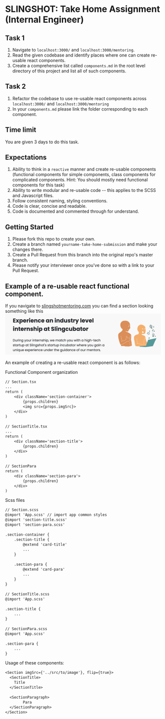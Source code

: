 # SLINGSHOT: Take Home Assignment (Internal Engineer)

## Task 1

1. Navigate to `localhost:3000/` and `localhost:3000/mentoring`.
2. Read the given codebase and identify places where one can create re-usable react components.
3. Create a comprehensive list called `components.md` in the root level directory of this project and list all of such components.

## Task 2

1. Refactor the codebase to use re-usable react components across `localhost:3000/` and `localhost:3000/mentoring`
2. In your `components.md` please link the folder corresponding to each component.

## Time limit

You are given 3 days to do this task.

## Expectations

1. Ability to think in a `reactive` manner and create re-usable components (functional components for simple components, class components for complicated components. Hint: You should mostly need functional components for this task)
2. Ability to write modular and re-usable code -- this applies to the SCSS and Javascript files.
3. Follow consistent naming, styling conventions.
4. Code is clear, concise and readable.
5. Code is documented and commented through for understand.

## Getting Started

1. Please fork this repo to create your own.
2. Create a branch named `yourname-take-home-submission` and make your changes there.
3. Create a Pull Request from this branch into the original repo's master branch.
4. Please notify your interviewer once you've done so with a link to your Pull Request.

## Example of a re-usable react functional component.

If you navigate to [slingshotmentoring.com](slingshotmentoring.com) you can find a section looking something like this
![Sample React component](./sampleComponent.png)

An example of creating a re-usable react component is as follows:

Functional Component organization

```
// Section.tsx
...
return (
    <div className='section-container'>
        {props.children}
        <img src={props.imgSrc}>
    </div>
)

// SectionTitle.tsx
...
return (
    <div className='section-title'>
        {props.children}
    </div>
)

// SectionPara
return (
    <div className='section-para'>
        {props.children}
    </div>
)
```

Scss files

```
// Section.scss
@import 'App.scss' // import app common styles
@import 'section-title.scss'
@import 'section-para.scss'

.section-container {
    .section-title {
        @extend 'card-title'
        ...
    }

    .section-para {
        @extend 'card-para'
        ...
    }
}

// SectionTitle.scss
@import 'App.scss'

.section-title {
    ...
}

// SectionPara.scss
@import 'App.scss'

.section-para {
    ...
}
```

Usage of these components:

```
<Section imgSrc={'../src/to/image'}, flip={true}>
  <SectionTitle>
	Title
  </SectionTitle>

  <SectionParagraph>
        Para
  </SectionParagraph>
</Section>
```
